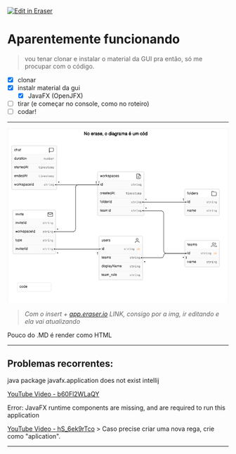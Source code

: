 <p><a target="_blank" href="https://app.eraser.io/workspace/PEQQ91QNfUeVDsmeXmHm" id="edit-in-eraser-github-link"><img alt="Edit in Eraser" src="https://firebasestorage.googleapis.com/v0/b/second-petal-295822.appspot.com/o/images%2Fgithub%2FOpen%20in%20Eraser.svg?alt=media&amp;token=968381c8-a7e7-472a-8ed6-4a6626da5501"></a></p>

# Aparentemente funcionando
>   vou tenar clonar e instalar o material da GUI pra então, só me procupar com o código.  

- [x] clonar
- [x] instalr material da gui
    - [x] JavaFX (OpenJFX)
- [ ] tirar (e começar no console, como no roteiro)
- [ ] codar!
---

![Figure 1](/.eraser/PEQQ91QNfUeVDsmeXmHm___ibsr7NFOmZXGn92bwac608CiSpo2___---figure---l5-NFsQNvFjKgPkEZHUyh---figure---EoJEKHR0pPdZ5BhRRCUEiQ.png "Figure 1")

> *Com o insert + [﻿app.eraser.io](https://app.eraser.io/) LINK, consigo por a img, ir editando e ela vai atualizando*

<!--não esquecer de espandir a figura-->

Pouco do .MD é render como HTML

---

## Problemas recorrentes:
<a src="https://www.youtube.com/watch?v=b60Fl2WLaQY">java package javafx.application does not exist intellij</a>

[YouTube Video - b60Fl2WLaQY](https://www.youtube.com/watch?v=b60Fl2WLaQY)

<a src="https://www.youtube.com/watch?v=hS_6ek9rTco">Error: JavaFX runtime components are missing, and are required to run this application</a>

[YouTube Video - hS_6ek9rTco](https://www.youtube.com/watch?v=hS_6ek9rTco)
    > Caso precise criar uma nova rega, crie como "aplication".



---




<!--- Eraser file: https://app.eraser.io/workspace/PEQQ91QNfUeVDsmeXmHm --->